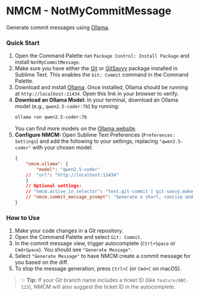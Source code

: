 # NMCM - NotMyCommitMessage

Generate commit messages using [Ollama](https://ollama.com/).

### Quick Start

1.  Open the Command Palette run `Package Control: Install Package` and install `NotMyCommitMessage`.
2.  Make sure you have either the [Git](https://packagecontrol.io/packages/Git) or [GitSavvy](https://packagecontrol.io/packages/GitSavvy) package installed in Sublime Text. This enables the `Git: Commit` command in the Command Palette.
3.  Download and install [Ollama](https://ollama.com/). Once installed, Ollama should be running at `http://localhost:11434`. Open this link in your browser to verify.
4.  **Download an Ollama Model:** In your terminal, download an Ollama model (e.g., `qwen2.5-coder:7b`) by running:
    ```bash
    ollama run qwen2.5-coder:7b
    ```
    You can find more models on the [Ollama website](https://ollama.com/search).
5.  **Configure NMCM:** Open Sublime Text Preferences (`Preferences: Settings`) and add the following to your settings, replacing `"qwen2.5-coder"` with your chosen model:
    ```json
    {
        "nmcm.ollama": {
            "model": "qwen2.5-coder"
        //  "url": "http://localhost:11434"
        }
        // Optional settings:
        // "nmcm.active_in_selector": "text.git-commit | git-savvy.make-commit",
        // "nmcm.commit_message_prompt": "Generate a short, concise and correct git commit message."
    }
    ```

### How to Use

1.  Make your code changes in a Git repository.
2.  Open the Command Palette and select `Git: Commit`.
3.  In the commit message view, trigger autocomplete (`Ctrl+Space` or `Cmd+Space`). You should see `"Generate Message"`.
4.  Select `"Generate Message"` to have NMCM create a commit message for you based on the diff.
5.  To stop the message generation, press `Ctrl+C` (or `Cmd+C` on macOS).

> ✨ **Tip:** If your Git branch name includes a ticket ID (like `feature/ABC-123`), NMCM will also suggest the ticket ID in the autocomplete.
